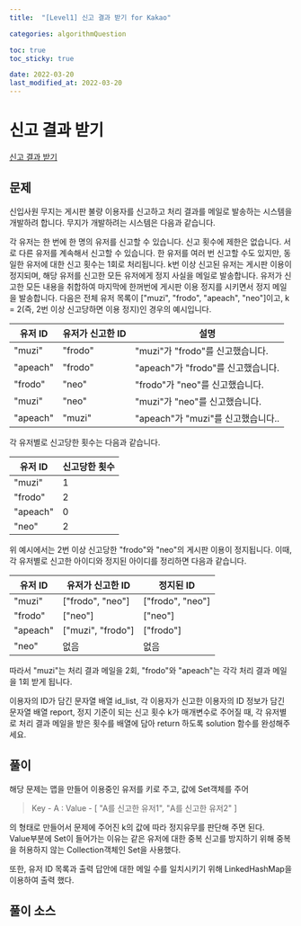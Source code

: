 ```yaml
---
title:  "[Level1] 신고 결과 받기 for Kakao"

categories: algorithmQuestion

toc: true
toc_sticky: true

date: 2022-03-20
last_modified_at: 2022-03-20
---
```


# 신고 결과 받기

[신고 결과 받기](https://programmers.co.kr/learn/courses/30/lessons/92334)

## 문제

신입사원 무지는 게시판 불량 이용자를 신고하고 처리 결과를 메일로 발송하는 시스템을 개발하려 합니다. 무지가 개발하려는 시스템은 다음과 같습니다.

각 유저는 한 번에 한 명의 유저를 신고할 수 있습니다.
신고 횟수에 제한은 없습니다. 서로 다른 유저를 계속해서 신고할 수 있습니다.
한 유저를 여러 번 신고할 수도 있지만, 동일한 유저에 대한 신고 횟수는 1회로 처리됩니다.
k번 이상 신고된 유저는 게시판 이용이 정지되며, 해당 유저를 신고한 모든 유저에게 정지 사실을 메일로 발송합니다.
유저가 신고한 모든 내용을 취합하여 마지막에 한꺼번에 게시판 이용 정지를 시키면서 정지 메일을 발송합니다.
다음은 전체 유저 목록이 ["muzi", "frodo", "apeach", "neo"]이고, k = 2(즉, 2번 이상 신고당하면 이용 정지)인 경우의 예시입니다.

<table>
    <thead>
        <tr>
            <th>유저 ID</th>
            <th>유저가 신고한 ID</th>
            <th>설명</th>
        </tr>
    </thead>
    <tbody>
        <tr>
            <td>"muzi"</td>
            <td>"frodo"</td>
            <td>"muzi"가 "frodo"를 신고했습니다.</td>
        </tr>
        <tr>
            <td>"apeach"</td>
            <td>"frodo"</td>
            <td>"apeach"가 "frodo"를 신고했습니다.</td>
        </tr>
        <tr>
            <td>"frodo"</td>
            <td>"neo"</td>
            <td>"frodo"가 "neo"를 신고했습니다.</td>
        </tr>
        <tr>
            <td>"muzi"</td>
            <td>"neo"</td>
            <td>"muzi"가 "neo"를 신고했습니다.</td>
        </tr>
        <tr>
            <td>"apeach"</td>
            <td>"muzi"</td>
            <td>"apeach"가 "muzi"를 신고했습니다..</td>
        </tr>
    </tbody>
</table>

각 유저별로 신고당한 횟수는 다음과 같습니다.

<table>
    <thead>
        <tr>
            <th>유저 ID</th>
            <th>신고당한 횟수</th>
        </tr>
    </thead>
    <tbody>
        <tr>
            <td>"muzi"</td>
            <td>1</td>
        </tr>
        <tr>
            <td>"frodo"</td>
            <td>2</td>
        </tr>
        <tr>
            <td>"apeach"</td>
            <td>0</td>
        </tr>
        <tr>
            <td>"neo"</td>
            <td>2</td>
        </tr>
    </tbody>
</table>

	
위 예시에서는 2번 이상 신고당한 "frodo"와 "neo"의 게시판 이용이 정지됩니다. 이때, 각 유저별로 신고한 아이디와 정지된 아이디를 정리하면 다음과 같습니다.

<table>
    <thead>
        <tr>
            <th>유저 ID</th>
            <th>유저가 신고한 ID</th>
            <th>정지된 ID</th>
        </tr>
    </thead>
    <tbody>
        <tr>
            <td>"muzi"</td>
            <td>["frodo", "neo"]</td>
            <td>["frodo", "neo"]</td>
        </tr>
        <tr>
            <td>"frodo"</td>
            <td>["neo"]</td>
            <td>["neo"]</td>
        </tr>
        <tr>
            <td>"apeach"</td>
            <td>["muzi", "frodo"]</td>
            <td>["frodo"]</td>
        </tr>
        <tr>
            <td>"neo"</td>
            <td>없음</td>
            <td>없음</td>
        </tr>
    </tbody>
</table>
		
따라서 "muzi"는 처리 결과 메일을 2회, "frodo"와 "apeach"는 각각 처리 결과 메일을 1회 받게 됩니다.

이용자의 ID가 담긴 문자열 배열 id_list, 각 이용자가 신고한 이용자의 ID 정보가 담긴 문자열 배열 report, 정지 기준이 되는 신고 횟수 k가 매개변수로 주어질 때, 각 유저별로 처리 결과 메일을 받은 횟수를 배열에 담아 return 하도록 solution 함수를 완성해주세요.

## 풀이 

해당 문제는 맵을 만들어 이용중인 유저를 키로 주고, 값에 Set객체를 주어  

> Key - A : Value - [ "A를 신고한 유저1", "A를 신고한 유저2" ]  

의 형태로 만들어서 문제에 주어진 k의 값에 따라 정지유무를 판단해 주면 된다.  
Value부분에 Set이 들어가는 이유는 같은 유저에 대한 중복 신고를 방지하기 위해 중복을 허용하지 않는 Collection객체인 Set을 사용했다.

또한, 유저 ID 목록과 출력 답안에 대한 메일 수를 일치시키기 위해 LinkedHashMap을 이용하여 출력 했다.

## 풀이 소스

<script src="https://gist.github.com/dh37789/9b563b680fcf73c8b79c7c54643b9a06.js"></script>
